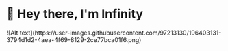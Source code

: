 
<h1>👋 Hey there, I'm Infinity</h1>
![Alt text](https://user-images.githubusercontent.com/97213130/196403131-3794d1d2-4aea-4f69-8129-2ce77bca01f6.png)
